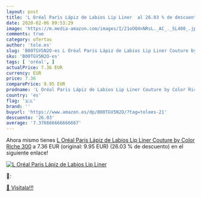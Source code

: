```yaml
---
layout: post
title: 'L Oréal Paris Lápiz de Labios Lip Liner  al 26.03 % de descuento'
date: 2020-02-06 09:53:29
image: 'https://m.media-amazon.com/images/I/21oOQ4nNRsL._AC_._SL400_.jpg'
comments: true
category: ofertas
author: 'tole.es'
slug: 'B00TGV5N2O-es L Oréal Paris Lápiz de Labios Lip Liner Couture by Color...'
sku: 'B00TGV5N2O-es'
tags: [ 'oréal', ]
actualPrice: 7.36 EUR
currency: EUR
price: 7.36
comparePrice: 9.95 EUR
prodname: 'L Oréal Paris Lápiz de Labios Lip Liner Couture by Color Riche 300'
country: 'es'
flag: '🇪🇸'
brand: ''
buyurl: 'https://www.amazon.es/dp/B00TGV5N2O/?tag=tolees-21'
descuento: '26.03'
average: '7.376666666666667'
---
```


Ahora mismo tienes [L Oréal Paris Lápiz de Labios Lip Liner Couture by Color Riche 300](https://www.amazon.es/dp/B00TGV5N2O/?tag=tolees-21) a 7.36 EUR (original: 9.95 EUR) (26.03 %  de descuento) en el siguiente enlace!

[![L Oréal Paris Lápiz de Labios Lip Liner ](https://m.media-amazon.com/images/I/21oOQ4nNRsL._AC_._SL400_.jpg)](https://www.amazon.es/dp/B00TGV5N2O/?tag=tolees-21)

🔎:


[🛒 Visítala!!!](https://www.amazon.es/dp/B00TGV5N2O/?tag=tolees-21)
